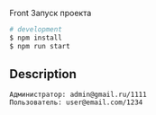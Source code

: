 Front
Запуск проекта 
```bash
# development
$ npm install
$ npm run start

```

## Description
```
Администратор: admin@gmail.ru/1111
Пользователь: user@email.com/1234
```

